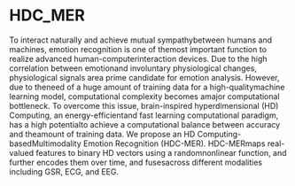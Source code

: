 # HDC_MER
To interact naturally and achieve mutual sympathybetween humans and machines, emotion recognition is one of themost  important  function  to  realize  advanced  human-computerinteraction devices. Due to the high correlation between emotionand  involuntary  physiological  changes,  physiological  signals  area  prime  candidate  for  emotion  analysis.  However,  due  to  theneed  of  a  huge  amount  of  training  data  for  a  high-qualitymachine  learning  model,  computational  complexity  becomes  amajor  computational  bottleneck.  To  overcome  this  issue,  brain-inspired  hyperdimensional  (HD)  Computing,  an  energy-efficientand  fast  learning  computational  paradigm,  has  a  high  potentialto  achieve  a  computational  balance  between  accuracy  and  theamount  of  training  data.  We  propose  an  HD  Computing-basedMultimodality  Emotion  Recognition  (HDC-MER).  HDC-MERmaps real-valued features to binary HD vectors using a randomnonlinear function, and further encodes them over time, and fusesacross different modalities including GSR, ECG, and EEG.
